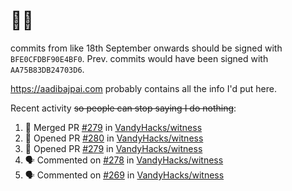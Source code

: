 # 👋🏻
<!--
**aadibajpai/aadibajpai** is a ✨ _special_ ✨ repository because its `README.md` (this file) appears on your GitHub profile.
-->
commits from like 18th September onwards should be signed with `BFE0CFDBF90E4BF0`. Prev. commits would have been signed with `AA75B83DB24703D6`.

https://aadibajpai.com probably contains all the info I'd put here.

Recent activity ~~so people can stop saying I do nothing~~:
<!--START_SECTION:activity-->
1. 🎉 Merged PR [#279](https://github.com/VandyHacks/witness/pull/279) in [VandyHacks/witness](https://github.com/VandyHacks/witness)
2. 💪 Opened PR [#280](https://github.com/VandyHacks/witness/pull/280) in [VandyHacks/witness](https://github.com/VandyHacks/witness)
3. 💪 Opened PR [#279](https://github.com/VandyHacks/witness/pull/279) in [VandyHacks/witness](https://github.com/VandyHacks/witness)
4. 🗣 Commented on [#278](https://github.com/VandyHacks/witness/issues/278) in [VandyHacks/witness](https://github.com/VandyHacks/witness)
5. 🗣 Commented on [#269](https://github.com/VandyHacks/witness/issues/269) in [VandyHacks/witness](https://github.com/VandyHacks/witness)
<!--END_SECTION:activity-->
